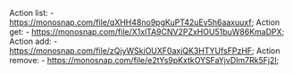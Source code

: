 Action list: - https://monosnap.com/file/qXHH48no9pgKuPT42uEv5h6aaxuuxf;
Action get: - https://monosnap.com/file/X1xlTA9CNV2PZxHOU51buW86KmaDPX;
Action add: - https://monosnap.com/file/zQjyWSkiOUXF0axjQK3HTYUfsFPzHF;
Action remove: - https://monosnap.com/file/e2tYs9pKxtkOYSFaYjvDIm7Rk5Fj2l;